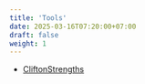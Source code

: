 ```yaml
---
title: 'Tools'
date: 2025-03-16T07:20:00+07:00
draft: false
weight: 1
---
```


- [CliftonStrengths](./cliftonstrengths/)
